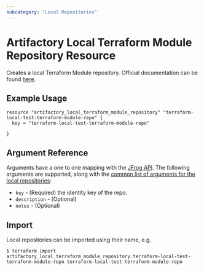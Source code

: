```yaml
---
subcategory: "Local Repositories"
---
```

# Artifactory Local Terraform Module Repository Resource

Creates a local Terraform Module repository.
Official documentation can be found [here](https://www.jfrog.com/confluence/display/JFROG/Terraform+Repositories).

## Example Usage

```hcl
resource "artifactory_local_terraform_module_repository" "terraform-local-test-terraform-module-repo" {
  key = "terraform-local-test-terraform-module-repo"
  
}
```

## Argument Reference

Arguments have a one to one mapping with the [JFrog API](https://www.jfrog.com/confluence/display/RTF/Repository+Configuration+JSON).
The following arguments are supported, along with the [common list of arguments for the local repositories](local.md):

* `key` - (Required) the identity key of the repo.
* `description` - (Optional)
* `notes` - (Optional)

## Import

Local repositories can be imported using their name, e.g.
```
$ terraform import artifactory_local_terraform_module_repository.terraform-local-test-terraform-module-repo terraform-local-test-terraform-module-repo
```
